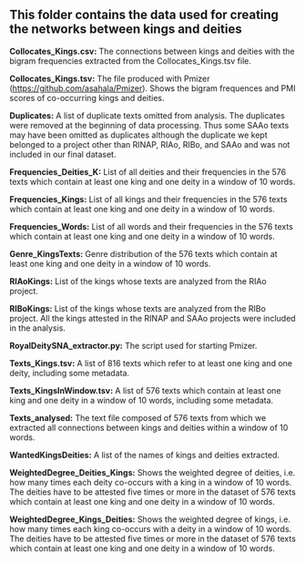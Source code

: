## This folder contains the data used for creating the networks between kings and deities

<b>Collocates_Kings.csv:</b> The connections between kings and deities with the bigram frequencies extracted from the Collocates_Kings.tsv file.

<b>Collocates_Kings.tsv:</b> The file produced with Pmizer (https://github.com/asahala/Pmizer). Shows the bigram frequences and PMI scores of co-occurring kings and deities.

<b>Duplicates:</b> A list of duplicate texts omitted from analysis. The duplicates were removed at the beginning of data processing. Thus some SAAo texts may have been omitted as duplicates although the duplicate we kept belonged to a project other than RINAP, RIAo, RIBo, and SAAo and was not included in our final dataset.

<b>Frequencies_Deities_K:</b> List of all deities and their frequencies in the 576 texts which contain at least one king and one deity in a window of 10 words.

<b>Frequencies_Kings:</b> List of all kings and their frequencies in the 576 texts which contain at least one king and one deity in a window of 10 words.

<b>Frequencies_Words:</b> List of all words and their frequencies in the 576 texts which contain at least one king and one deity in a window of 10 words.

<b>Genre_KingsTexts:</b> Genre distribution of the 576 texts which contain at least one king and one deity in a window of 10 words.

<b>RIAoKings:</b> List of the kings whose texts are analyzed from the RIAo project.

<b>RIBoKings:</b> List of the kings whose texts are analyzed from the RIBo project. All the kings attested in the RINAP and SAAo projects were included in the analysis.

<b>RoyalDeitySNA_extractor.py:</b> The script used for starting Pmizer.

<b>Texts_Kings.tsv:</b> A list of 816 texts which refer to at least one king and one deity, including some metadata.

<b>Texts_KingsInWindow.tsv:</b> A list of 576 texts which contain at least one king and one deity in a window of 10 words, including some metadata.

<b>Texts_analysed:</b> The text file composed of 576 texts from which we extracted all connections between kings and deities within a window of 10 words.

<b>WantedKingsDeities:</b> A list of the names of kings and deities extracted.

<b>WeightedDegree_Deities_Kings:</b> Shows the weighted degree of deities, i.e. how many times each deity co-occurs with a king in a window of 10 words. The deities have to be attested five times or more in the dataset of 576 texts which contain at least one king and one deity in a window of 10 words.

<b>WeightedDegree_Kings_Deities:</b> Shows the weighted degree of kings, i.e. how many times each king co-occurs with a deity in a window of 10 words. The deities have to be attested five times or more in the dataset of 576 texts which contain at least one king and one deity in a window of 10 words.
